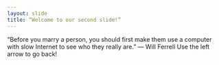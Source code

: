 ```yaml
---
layout: slide
title: “Welcome to our second slide!”
---
```

“Before you marry a person, you should first make them use a computer with slow Internet to see who they really are.” — Will Ferrell
Use the left arrow to go back!
